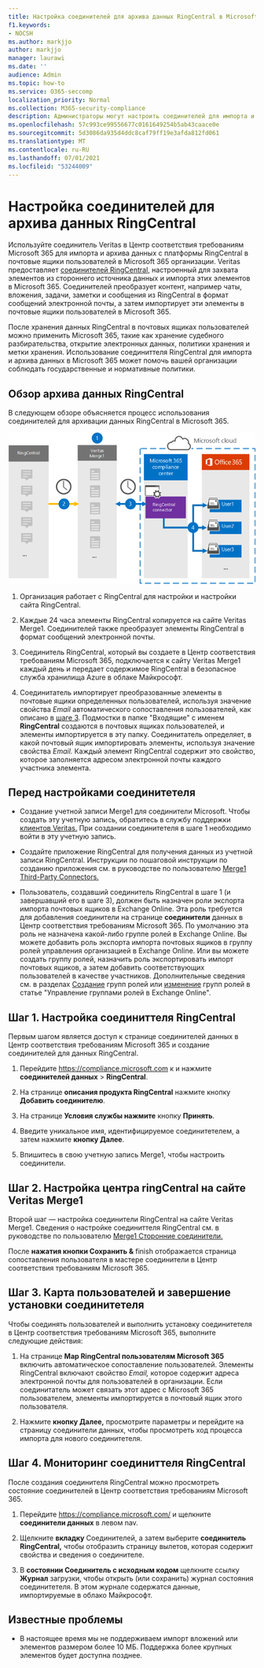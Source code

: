 ```yaml
---
title: Настройка соединителей для архива данных RingCentral в Microsoft 365
f1.keywords:
- NOCSH
ms.author: markjjo
author: markjjo
manager: laurawi
ms.date: ''
audience: Admin
ms.topic: how-to
ms.service: O365-seccomp
localization_priority: Normal
ms.collection: M365-security-compliance
description: Администраторы могут настроить соединителей для импорта и архива данных RingCentral из Veritas в Microsoft 365. Этот соединитатель позволяет архивировать данные из сторонних источников данных в Microsoft 365. После архива этих данных для управления сторонними данными можно использовать такие функции соответствия требованиям, как юридические хранения, электронные сведения и политики хранения.
ms.openlocfilehash: 57c993ce99556677c0161649254b5ab43caace0e
ms.sourcegitcommit: 5d3086da935d4ddc8caf79ff19e3afda812fd061
ms.translationtype: MT
ms.contentlocale: ru-RU
ms.lasthandoff: 07/01/2021
ms.locfileid: "53244009"
---
```

# <a name="set-up-a-connector-to-archive-ringcentral-data"></a>Настройка соединителей для архива данных RingCentral

Используйте соединитель Veritas в Центр соответствия требованиям Microsoft 365 для импорта и архива данных с платформы RingCentral в почтовые ящики пользователей в Microsoft 365 организации. Veritas предоставляет [соединителей RingCentral,](https://www.veritas.com/insights/merge1/ringcentral) настроенный для захвата элементов из стороннего источника данных и импорта этих элементов в Microsoft 365. Соединителей преобразует контент, например чаты, вложения, задачи, заметки и сообщения из RingCentral в формат сообщений электронной почты, а затем импортирует эти элементы в почтовые ящики пользователей в Microsoft 365.

После хранения данных RingCentral в почтовых ящиках пользователей можно применить Microsoft 365, такие как хранение судебного разбирательства, открытие электронных данных, политики хранения и метки хранения. Использование соединиттеля RingCentral для импорта и архива данных в Microsoft 365 может помочь вашей организации соблюдать государственные и нормативные политики.

## <a name="overview-of-archiving-ringcentral-data"></a>Обзор архива данных RingCentral

В следующем обзоре объясняется процесс использования соединителей для архивации данных RingCentral в Microsoft 365.

![Процесс архивизации данных RingCentral](../media/RingCentralConnectorWorkflow.png)

1. Организация работает с RingCentral для настройки и настройки сайта RingCentral.

2. Каждые 24 часа элементы RingCentral копируется на сайте Veritas Merge1. Соединителей также преобразует элементы RingCentral в формат сообщений электронной почты.

3. Соединитель RingCentral, который вы создаете в Центр соответствия требованиям Microsoft 365, подключается к сайту Veritas Merge1 каждый день и передает содержимое RingCentral в безопасное служба хранилища Azure в облаке Майкрософт.

4. Соединитатель импортирует преобразованные элементы в почтовые ящики определенных пользователей, используя значение свойства *Email* автоматического сопоставления пользователей, как описано в [шаге 3](#step-3-map-users-and-complete-the-connector-setup). Подмостки в папке "Входящие" с именем **RingCentral** создаются в почтовых ящиках пользователей, и элементы импортируется в эту папку. Соединитатель определяет, в какой почтовый ящик импортировать элементы, используя значение свойства *Email.* Каждый элемент RingCentral содержит это свойство, которое заполняется адресом электронной почты каждого участника элемента.

## <a name="before-you-set-up-a-connector"></a>Перед настройками соединитетеля

- Создание учетной записи Merge1 для соединители Microsoft. Чтобы создать эту учетную запись, обратитесь в службу поддержки [клиентов Veritas.](https://www.veritas.com/form/requestacall/ms-connectors-contact) При создании соединитетеля в шаге 1 необходимо войти в эту учетную запись.

- Создайте приложение RingCentral для получения данных из учетной записи RingCentral. Инструкции по пошаговой инструкции по созданию приложения см. в руководстве по пользователю [Merge1 Third-Party Connectors.](https://docs.ms.merge1.globanetportal.com/Merge1%20Third-Party%20Connectors%20RingCentral%20User%20Guide.pdf)

- Пользователь, создавший соединитель RingCentral в шаге 1 (и завершавший его в шаге 3), должен быть назначен роли экспорта импорта почтовых ящиков в Exchange Online. Эта роль требуется для добавления соединители на странице **соединители** данных в Центр соответствия требованиям Microsoft 365. По умолчанию эта роль не назначена какой-либо группе ролей в Exchange Online. Вы можете добавить роль экспорта импорта почтовых ящиков в группу ролей управления организацией в Exchange Online. Или вы можете создать группу ролей, назначить роль экспортировать импорт почтовых ящиков, а затем добавить соответствующих пользователей в качестве участников. Дополнительные сведения см. в разделах [Создание](/Exchange/permissions-exo/role-groups#create-role-groups) групп ролей или [изменение](/Exchange/permissions-exo/role-groups#modify-role-groups) групп ролей в статье "Управление группами ролей в Exchange Online".

## <a name="step-1-set-up-the-ringcentral-connector"></a>Шаг 1. Настройка соединиттеля RingCentral

Первым шагом является доступ  к странице соединителей данных в Центр соответствия требованиям Microsoft 365 и создание соединителей для данных RingCentral.

1. Перейдите <https://compliance.microsoft.com> к и нажмите **соединителей данных**  >  **RingCentral**.

2. На странице **описания продукта RingCentral** нажмите кнопку **Добавить соединителю**.

3. На странице **Условия службы нажмите** кнопку **Принять**.

4. Введите уникальное имя, идентифицируемое соединитетелем, а затем нажмите **кнопку Далее**.

5. Впишитесь в свою учетную запись Merge1, чтобы настроить соединители.

## <a name="step-2-configure-the-ringcentral-on-the-veritas-merge1-site"></a>Шаг 2. Настройка центра ringCentral на сайте Veritas Merge1

Второй шаг — настройка соединители RingCentral на сайте Veritas Merge1. Сведения о настройке соединиттеля RingCentral см. в руководстве по пользователю [Merge1 Сторонние соединители.](https://docs.ms.merge1.globanetportal.com/Merge1%20Third-Party%20Connectors%20RingCentral%20User%20Guide.pdf)

После **нажатия кнопки Сохранить &**  finish отображается страница сопоставления пользователя в мастере соединители в Центр соответствия требованиям Microsoft 365.

## <a name="step-3-map-users-and-complete-the-connector-setup"></a>Шаг 3. Карта пользователей и завершение установки соединитетеля

Чтобы соединять пользователей и выполнить установку соединитетеля в Центр соответствия требованиям Microsoft 365, выполните следующие действия:

1. На странице **Map RingCentral пользователям Microsoft 365** включить автоматическое сопоставление пользователей. Элементы RingCentral включают свойство *Email,* которое содержит адреса электронной почты для пользователей в организации. Если соединитатель может связать этот адрес с Microsoft 365 пользователем, элементы импортируется в почтовый ящик этого пользователя.

2. Нажмите **кнопку Далее,** просмотрите параметры и перейдите на страницу соединители данных, чтобы просмотреть ход процесса импорта для нового соединитетеля. 

## <a name="step-4-monitor-the-ringcentral-connector"></a>Шаг 4. Мониторинг соединиттеля RingCentral

После создания соединителя RingCentral можно просмотреть состояние соединителей в Центр соответствия требованиям Microsoft 365.

1. Перейдите <https://compliance.microsoft.com/> и щелкните **соединители данных** в левом nav.

2. Щелкните **вкладку** Соединителей, а затем выберите **соединитель RingCentral,** чтобы отобразить страницу вылетов, которая содержит свойства и сведения о соединителе.

3. В **состоянии Соединитель с исходным кодом** щелкните ссылку **Журнал** загрузки, чтобы открыть (или сохранить) журнал состояния соединитетеля. В этом журнале содержатся данные, импортируемые в облако Майкрософт.

## <a name="known-issues"></a>Известные проблемы

- В настоящее время мы не поддерживаем импорт вложений или элементов размером более 10 МБ. Поддержка более крупных элементов будет доступна позднее.
